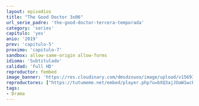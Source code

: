 ```yaml
---
layout: episodios
title: "The Good Doctor 3x06"
url_serie_padre: 'the-good-doctor-tercera-temporada'
category: 'series'
capitulo: 'yes'
anio: '2019'
prev: 'capitulo-5'
proximo: 'capitulo-7'
sandbox: allow-same-origin allow-forms
idioma: 'Subtitulado'
calidad: 'Full HD'
reproductor: fembed
image_banner: 'https://res.cloudinary.com/dmsdzouoo/image/upload/v1569378782/edLV34FXx1iFJA3hbZE7SYRSS4m-min_a6jdfg.jpg'
reproductores: ["https://tutumeme.net/embed/player.php?u=bXQ3ajJOaW1wcFRGcEs2VW5XRGExTlRPMytmUnc3bHVwcWhoenVIUjI5SHF5TlNwc0taaG1jN2gwZHZSNTlIRHVhV2tZWitkNUtDVDNOL1ZvYW1rYjJOcW9LQ2M","https://player.openplay.vip/player.php?id=MTQxNg&sub=https://sub.cuevana2.io/vtt-sub/sub7/The.Good.Doctor.3x06.vtt","https://api.cuevana3.io/olpremium/gd.php?file=ek5lbm9xYWNrS0xNejZabVlkSFIyTkxQb3BPWDB0UFkwY3lvbjJIRjBPQ1QwNStUck1mVG9kVExvM0djeHA3VnFybXRscUdvMWRXNHRZbU1lYXVUeDg2cGpKVmp4cXpBejYxcGpHWFNyc0tzeTJpQW9ieXJ6ZEdVcll5Z202UFh2TEduaDRtb3A5YXFwWVdYZXF5b3licWxoWk9oeXRyVXo1eDVsNHZTcE1tNHNhMkVZNmlzeHMrMFo1UjdySlhOdTl0NmhucWJzcitWdGFtR250Szd3YytvYklLRWlNbmYxOG1ZYjZ6SDFBPT0","https://api.cuevana3.io/rr/gd.php?h=ek5lbm9xYWNrS0xJMVp5b21KREk0dFBLbjVkaHhkRGdrOG1jbnBpUnhhS1YyMmlFZE1tdnA5TEdkYXVIcXRuSnRycWhpcDJ6eXRpNWtHbVhwS3l3cTYyU3FadVkyUT09","https://api.cuevana3.io/stream/index.php?file=ek5lbm9xYWNrS0xYMTZLa2xNbkdvY3ZTb3BtZng4TGp6ZFpobGFMUGtOVEx6SitYWU5YTTdORE1vWmRnbEpham5KTmtZSlRTMGViVTBxZGdsdEhPb3RqWGFXWnFrcFdxbk1LR2gzV3l3THVvd29aaVpzR21vNXFSb0tKbm9kSGkxOWVTcHF6U3hyRFh5S1dibUE9PQ"]
tags:
- Drama
---
```












